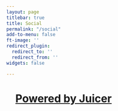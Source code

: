 ```yaml
---
layout: page
titlebar: true
title: Social
permalink: "/social"
add-to-menu: false
ft-image: ''
redirect_plugin:
  redirect_to: ''
  redirect_from: ''
widgets: false

---
```

<script src="https://assets.juicer.io/embed.js" type="text/javascript"></script>
<ul class="juicer-feed" data-feed-id="lennertderyck" data-gutter="50"><h1 class="referral"><a href="https://www.juicer.io">Powered by Juicer</a></h1></ul>